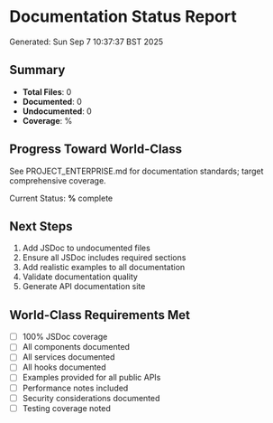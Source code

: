 # Documentation Status Report

Generated: Sun Sep  7 10:37:37 BST 2025

## Summary

- **Total Files**: 0
- **Documented**: 0
- **Undocumented**: 0
- **Coverage**: %

## Progress Toward World-Class

See PROJECT_ENTERPRISE.md for documentation standards; target comprehensive coverage.

Current Status: **%** complete

## Next Steps

1. Add JSDoc to undocumented files
2. Ensure all JSDoc includes required sections
3. Add realistic examples to all documentation
4. Validate documentation quality
5. Generate API documentation site

## World-Class Requirements Met

- [ ] 100% JSDoc coverage
- [ ] All components documented
- [ ] All services documented  
- [ ] All hooks documented
- [ ] Examples provided for all public APIs
- [ ] Performance notes included
- [ ] Security considerations documented
- [ ] Testing coverage noted
